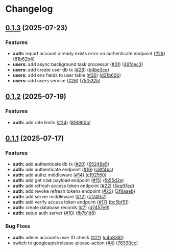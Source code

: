 # Changelog

## [0.1.3](https://github.com/spazzle-io/spazzle-api/compare/v0.1.2...v0.1.3) (2025-07-23)


### Features

* **auth:** report account already exists error on authenticate endpoint ([#29](https://github.com/spazzle-io/spazzle-api/issues/29)) ([81b62b4](https://github.com/spazzle-io/spazzle-api/commit/81b62b4e79f8653658dba89916aaff79c2264b5a))
* **users:** add async background task processor ([#31](https://github.com/spazzle-io/spazzle-api/issues/31)) ([46fdec3](https://github.com/spazzle-io/spazzle-api/commit/46fdec37d14a16d8b7aeba22d1a2610d0f1e9eea))
* **users:** add create user db tx ([#28](https://github.com/spazzle-io/spazzle-api/issues/28)) ([b4be3ce](https://github.com/spazzle-io/spazzle-api/commit/b4be3ce2dcee8678eabc3a99d5347d5dc0a8267f))
* **users:** add ens fields to user table ([#30](https://github.com/spazzle-io/spazzle-api/issues/30)) ([d31b60b](https://github.com/spazzle-io/spazzle-api/commit/d31b60b64ea05c498d3cc890a497d585abbd550d))
* **users:** add users service ([#26](https://github.com/spazzle-io/spazzle-api/issues/26)) ([75f532b](https://github.com/spazzle-io/spazzle-api/commit/75f532bf4f45d81bad286dbb92e589caea5da334))

## [0.1.2](https://github.com/spazzle-io/spazzle-api/compare/v0.1.1...v0.1.2) (2025-07-19)


### Features

* **auth:** add rate limits ([#24](https://github.com/spazzle-io/spazzle-api/issues/24)) ([8f6960b](https://github.com/spazzle-io/spazzle-api/commit/8f6960bfb0e8de443fd96a16ef676fea578b46a8))

## [0.1.1](https://github.com/spazzle-io/spazzle-api/compare/v0.1.0...v0.1.1) (2025-07-17)


### Features

* **auth:** add authenticate db tx ([#20](https://github.com/spazzle-io/spazzle-api/issues/20)) ([65248e5](https://github.com/spazzle-io/spazzle-api/commit/65248e5cb69f270ec64b8c75952ad1fd872c41f8))
* **auth:** add authenticate endpoint ([#16](https://github.com/spazzle-io/spazzle-api/issues/16)) ([c8ff4bc](https://github.com/spazzle-io/spazzle-api/commit/c8ff4bc0dbbbee29c76c2dd25d84c1b651bc8454))
* **auth:** add authz middleware ([#14](https://github.com/spazzle-io/spazzle-api/issues/14)) ([c192550](https://github.com/spazzle-io/spazzle-api/commit/c1925508deb53e8ee47d9eb0dd319412f2643fb0))
* **auth:** add get `SIWE` payload endpoint ([#15](https://github.com/spazzle-io/spazzle-api/issues/15)) ([fb55d2e](https://github.com/spazzle-io/spazzle-api/commit/fb55d2e7013b484a717c4c62aeeea5af5293d51e))
* **auth:** add refresh access token endpoint ([#22](https://github.com/spazzle-io/spazzle-api/issues/22)) ([5ea97ed](https://github.com/spazzle-io/spazzle-api/commit/5ea97edf63a7911264ca30b1049bf46ae28076c3))
* **auth:** add revoke refresh tokens endpoint ([#23](https://github.com/spazzle-io/spazzle-api/issues/23)) ([2f9aaeb](https://github.com/spazzle-io/spazzle-api/commit/2f9aaeb7c7a608283ea8de2f1d0593f213a36e2b))
* **auth:** add server middleware ([#12](https://github.com/spazzle-io/spazzle-api/issues/12)) ([c174fb2](https://github.com/spazzle-io/spazzle-api/commit/c174fb2e490b7a3da6c9574354913a377e52c7b5))
* **auth:** add verify access token endpoint ([#17](https://github.com/spazzle-io/spazzle-api/issues/17)) ([bc5bf51](https://github.com/spazzle-io/spazzle-api/commit/bc5bf515ea396f615af364f84c30723b7539b66b))
* **auth:** create database records ([#7](https://github.com/spazzle-io/spazzle-api/issues/7)) ([d7457e9](https://github.com/spazzle-io/spazzle-api/commit/d7457e91f89629c5b868293a8062dc3a534d202f))
* **auth:** setup auth server ([#10](https://github.com/spazzle-io/spazzle-api/issues/10)) ([fb7b1d8](https://github.com/spazzle-io/spazzle-api/commit/fb7b1d874cdc767ab6956dfe6e4deb6adb20a6f1))


### Bug Fixes

* **auth:** admin accounts user ID check ([#21](https://github.com/spazzle-io/spazzle-api/issues/21)) ([c4b836f](https://github.com/spazzle-io/spazzle-api/commit/c4b836f02f76233ade45e58de3028045030810f8))
* switch to googleapis/release-please-action ([#4](https://github.com/spazzle-io/spazzle-api/issues/4)) ([76330cc](https://github.com/spazzle-io/spazzle-api/commit/76330ccabeb2813c6865767eda38ddcb05d79614))
